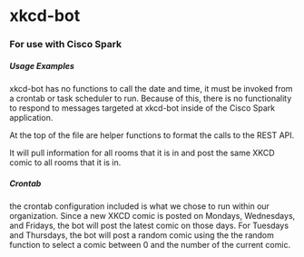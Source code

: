 # xkcd-bot
### For use with Cisco Spark


##### Usage Examples
xkcd-bot has no functions to call the date and time, it must be invoked from
a crontab or task scheduler to run. Because of this, there is no functionality to
respond to messages targeted at xkcd-bot inside of the Cisco Spark application.

At the top of the file are helper functions to format the calls to the REST API.

It will pull information for all rooms that it is in and post the same XKCD comic to all rooms that it is in.

##### Crontab
the crontab configuration included is what we chose to run within our organization. Since a new XKCD comic is posted on Mondays, Wednesdays, and Fridays, the bot will post the latest comic on those days. For Tuesdays and Thursdays, the bot will post a random comic using the the random function to select a comic between 0 and the number of the current comic.
